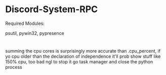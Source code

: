 # Discord-System-RPC

Required Modules: 

psutil, pywin32, pypresence
#
summing the cpu cores is surprisingly more accurate than .cpu_percent, if yo cpu older than the declaration of independence it'll prob show stuff like 150% cpu, too bad ngl
to stop it go task manager and close the python process
